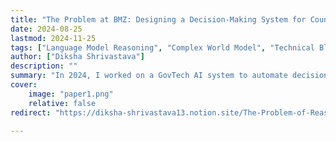 ```yaml
---
title: "The Problem at BMZ: Designing a Decision-Making System for Country Policy Decisions & Negotiations" 
date: 2024-08-25
lastmod: 2024-11-25
tags: ["Language Model Reasoning", "Complex World Model", "Technical Blog"]
author: ["Diksha Shrivastava"]
description: "" 
summary: "In 2024, I worked on a GovTech AI system to automate decision-making over deeply hierarchical, unstructured reports. Initially envisioned as a multi-agentic workflow, the project revealed fundamental challenges in reasoning over hidden relationships across multidimensional data. Similar to optimizing strategic imperfection in chess, the system had to dynamically infer cross-level dependencies, making explicit what was never written—highlighting core reasoning failures in current AI approaches." 
cover:
    image: "paper1.png"
    relative: false
redirect: "https://diksha-shrivastava13.notion.site/The-Problem-of-Reasoning-in-Holistic-Systems-147e9b1b1b2a806da7e3ee6bbfb80e3e?pvs=25#147e9b1b1b2a803482d6c8de5c472649"

---
```


